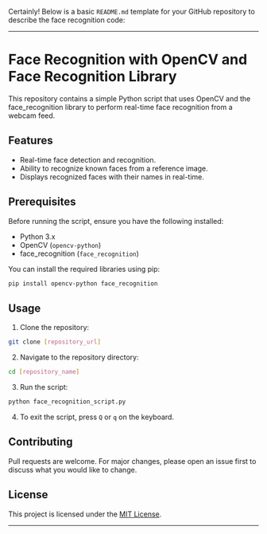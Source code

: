 Certainly! Below is a basic `README.md` template for your GitHub repository to describe the face recognition code:

---

# Face Recognition with OpenCV and Face Recognition Library

This repository contains a simple Python script that uses OpenCV and the face_recognition library to perform real-time face recognition from a webcam feed.

## Features

- Real-time face detection and recognition.
- Ability to recognize known faces from a reference image.
- Displays recognized faces with their names in real-time.

## Prerequisites

Before running the script, ensure you have the following installed:

- Python 3.x
- OpenCV (`opencv-python`)
- face_recognition (`face_recognition`)

You can install the required libraries using pip:

```bash
pip install opencv-python face_recognition
```

## Usage

1. Clone the repository:

```bash
git clone [repository_url]
```

2. Navigate to the repository directory:

```bash
cd [repository_name]
```

3. Run the script:

```bash
python face_recognition_script.py
```

4. To exit the script, press `Q` or `q` on the keyboard.

## Contributing

Pull requests are welcome. For major changes, please open an issue first to discuss what you would like to change.

## License

This project is licensed under the [MIT License](LICENSE).

---
